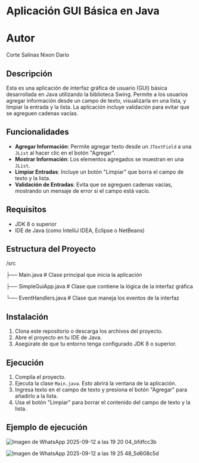 # Aplicación GUI Básica en Java

# Autor

Corte Salinas Nixon Dario

## Descripción

Esta es una aplicación de interfaz gráfica de usuario (GUI) básica desarrollada en Java utilizando la biblioteca Swing. Permite a los usuarios agregar información desde un campo de texto, visualizarla en una lista, y limpiar la entrada y la lista. La aplicación incluye validación para evitar que se agreguen cadenas vacías.

## Funcionalidades

- **Agregar Información**: Permite agregar texto desde un `JTextField` a una `JList` al hacer clic en el botón "Agregar".
- **Mostrar Información**: Los elementos agregados se muestran en una `JList`.
- **Limpiar Entradas**: Incluye un botón "Limpiar" que borra el campo de texto y la lista.
- **Validación de Entradas**: Evita que se agreguen cadenas vacías, mostrando un mensaje de error si el campo está vacío.

## Requisitos

- JDK 8 o superior
- IDE de Java (como IntelliJ IDEA, Eclipse o NetBeans)

## Estructura del Proyecto

/src

├── Main.java           # Clase principal que inicia la aplicación

├── SimpleGuiApp.java   # Clase que contiene la lógica de la interfaz gráfica

└── EventHandlers.java   # Clase que maneja los eventos de la interfaz

## Instalación

1. Clona este repositorio o descarga los archivos del proyecto.
2. Abre el proyecto en tu IDE de Java.
3. Asegúrate de que tu entorno tenga configurado JDK 8 o superior.

## Ejecución

1. Compila el proyecto.
2. Ejecuta la clase `Main.java`. Esto abrirá la ventana de la aplicación.
3. Ingresa texto en el campo de texto y presiona el botón "Agregar" para añadirlo a la lista.
4. Usa el botón "Limpiar" para borrar el contenido del campo de texto y la lista.

## Ejemplo de ejecución

![Imagen de WhatsApp 2025-09-12 a las 19 20 04_bfdfcc3b](https://github.com/user-attachments/assets/e38bd3db-37e4-4d1a-bf69-ede3abff66d1)

![Imagen de WhatsApp 2025-09-12 a las 19 25 48_5d608c5d](https://github.com/user-attachments/assets/edf97601-bcaa-41c0-9764-9eb11c340647)







